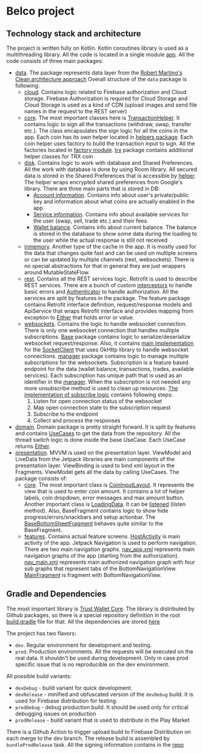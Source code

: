 # Belco project

## Technology stack and architecture

The project is written fully on Kotlin. Kotlin coroutines library is used as a multithreading library.
All the code is located in a single module [app](app/src/main). All the code consists of three main packages:
* [data](app/src/main/java/com/belcobtm/data). The package represents data layer from the
[Robert Marting's Clean architecture approach](https://blog.cleancoder.com/uncle-bob/2012/08/13/the-clean-architecture.html) 
Overall structure of the `data` package is following:
    * [cloud](app/src/main/java/com/belcobtm/data/cloud). Contains logic related to Firebase authorization and Cloud storage.
  Firebase Authorization is required for Cloud Storage and Cloud Storage is used as a kind of CDN
  (upload images and send file names in the request to the REST server)
    * [core](app/src/main/java/com/belcobtm/data/cloud). The most important classes here is
  [TransactionHelper](app/src/main/java/com/belcobtm/data/core/TransactionHelper.kt).
  It contains logic to sign all the transactions (withdraw, swap, transfer etc.).
  The class encapsulates the sign logic for all the coins in the app.
  Each coin has its own helper located in [helpers package](app/src/main/java/com/belcobtm/data/core/helper).
  Each coin helper uses factory to build the transaction input to sign. All the factories located in
  [factory module](app/src/main/java/com/belcobtm/data/core/factory).
  [trx](app/src/main/java/com/belcobtm/data/core/trx) package contains additional helper classes for TRX coin
    * [disk](app/src/main/java/com/belcobtm/data/disk). Contains logic to work with database and Shared Preferences.
  All the work with database is done by using Room library.
  All secured data is stored in the Shared Preferences that is accessible by
  [helper](app/src/main/java/com/belcobtm/data/disk/shared/preferences/SharedPreferencesHelper.kt).
  The helper wraps encrypted shared preferences from Google's library.
  There are three main parts that is stored in DB:
      * [Account information](app/src/main/java/com/belcobtm/data/disk/database/account). 
      Contains info about user's private/public key and information about what coins are actually enabled in the app
      * [Service information](app/src/main/java/com/belcobtm/data/disk/database/service).
      Contains info about available services for the user (swap, sell, trade etc.) and their fees.
      * [Wallet balance](app/src/main/java/com/belcobtm/data/disk/database/wallet).
      Contains info about current balance. The balance is stored in the database to show some data during the loading
      to the user while the actual response is still not received
    * [inmemory](app/src/main/java/com/belcobtm/data/inmemory). Another type of the cache in the app.
  It is mostly used for the data that changes quite fast and can be used on multiple screens or
  can be updated by multiple channels (rest, websockets). There is no special abstractions
  for that in general they are just wrappers around MutableStateFlow.
    * [rest](app/src/main/java/com/belcobtm/data/rest). Contains all the REST services logic.
  Retrofit is used to describe REST services. There are a bunch of custom
  [interceptors](app/src/main/java/com/belcobtm/data/rest/interceptor) to handle basic errors and 
  [Authenticator](app/src/main/java/com/belcobtm/data/rest/interceptor/TokenAuthenticator.kt) to handle authorization.
  All the services are split by features in the package. The feature package contains Retrofit interface definition,
  request/response models and ApiService that wraps Retrofit interface and provides mapping from exception to
  [Either](app/src/main/java/com/belcobtm/domain/Either.kt) that holds error or value.
    * [websockets](app/src/main/java/com/belcobtm/data/websockets). Contains the logic to handle websocket connection.
  There is only one websocket connection that handles multiple subscriptions.
  [Base](app/src/main/java/com/belcobtm/data/websockets/base) package contains logic to serialize/deserialize websocket request/response.
  Also, it contains [main implementation](app/src/main/java/com/belcobtm/data/websockets/base/OkHttpSocketClient.kt) for the 
  [SocketClient](app/src/main/java/com/belcobtm/data/websockets/base/SocketClient.kt) that uses OkHttp library to handle websocket connections.
  [manager](app/src/main/java/com/belcobtm/data/websockets/manager) package contains logic to manage multiple subscriptions for the websockets.
  Subscription is a feature based endpoint for the data (wallet balance, transactions, trades, available services).
  Each subscription has unique path that is used as an identifier in the [manager](app/src/main/java/com/belcobtm/data/websockets/manager/SocketManager.kt).
  When the subscription is not needed any more unsubscribe method is used to clean up resources.
  [The implementation of subscribe logic](app/src/main/java/com/belcobtm/data/websockets/trade/WebSocketTradesObserver.kt)
  contains following steps:
      1. Listen for open connection status of the websocket
      2. Map open connection state to the subscription request
      3. Subscribe to the endpoint
      4. Collect and process the responses
* [domain](app/src/main/java/com/belcobtm/domain). Domain package is pretty straight forward.
It is split by features and contains [UseCases](app/src/main/java/com/belcobtm/domain/UseCase.kt) 
to get the data from the repository. All the thread switch logic is done inside the base UseCase.
Each UseCase returns [Either](app/src/main/java/com/belcobtm/domain/Either.kt).
* [presentation](app/src/main/java/com/belcobtm/presentation). MVVM is used on the presentation layer.
ViewModel and LiveData from the Jetpack libraries are main components of the presentation layer.
ViewBinding is used to bind xml layout in the Fragments.
ViewModel gets all the data by calling UseCases. The package consists of:
  * [core](app/src/main/java/com/belcobtm/presentation/core). The most important class is
  [CoinInputLayout](app/src/main/java/com/belcobtm/presentation/core/views/CoinInputLayout.kt).
  It represents the view that is used to enter coin amount. It contains a lot of helper labels, coin dropdown,
  error messages and max amount button. Another important class is 
  [LoadingData](app/src/main/java/com/belcobtm/presentation/core/mvvm/LoadingData.kt).
  It can be [listened](app/src/main/java/com/belcobtm/presentation/core/ui/fragment/BaseFragment.kt) (listen method).
  Also, BaseFragment contains logic to show hide progress/errors/snackbars and setup actionbar.
  The [BaseBottomSheetFragment](app/src/main/java/com/belcobtm/presentation/core/ui/fragment/BaseBottomSheetFragment.kt)
  behaves quite similar to the BaseFragment.
  * [features](app/src/main/java/com/belcobtm/presentation/features). Contains actual feature screens. [HostActivity](app/src/main/java/com/belcobtm/presentation/features/HostActivity.kt)
  is main activity of the app. Jetpack Navigation is used to perform navigation. There are two main navigation graphs.
  [nav_app.xml](app/src/main/res/navigation/nav_app.xml) represents main navigation graphs of the app (starting from the authorization).
  [nav_main.xml](app/src/main/res/navigation/nav_main.xml) represents main authorized navigation graph with four sub 
  graphs that represent tabs of the BottomNavigationView. [MainFragment](app/src/main/java/com/belcobtm/presentation/features/MainFragment.kt)
  is fragment with BottomNavigationView.

## Gradle and Dependencies
The most important library is [Trust Wallet Core](https://github.com/trustwallet/wallet-core).
The library is distributed by Github packages, so there is a special repository definition in the root
[build.gradle](build.gradle) file for that. All the dependencies are stored [here](gradle/dependencies.gradle)

The project has two flavors:
* `dev`. Regular environment for development and testing. 
* `prod`. Production environments. All the requests will be executed on the real data. It shouldn't be used during development. 
Only in case prod specific issue that is no reproducible on the dev environment.

All possible build variants:
* `devDebug` - build variant for quick development.
* `devRelease` - minified and obfuscated version of the `devDebug` build. It is used for Firebase distribution for testing.
* `prodDebug` - debug production build. It should be used only for critical debugging issues on production
* `prodRelease` - build variant that is used to distribute in the Play Market

There is a Github Action to trigger upload build to Firebase Distribution on each merge to the dev branch.
The release build is assembled by `bundleProdRelease` task. All the signing information contains in the [repo](signing) 